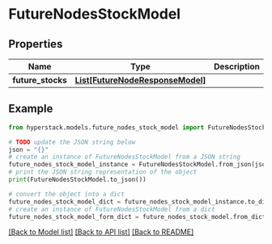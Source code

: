 # FutureNodesStockModel


## Properties

Name | Type | Description | Notes
------------ | ------------- | ------------- | -------------
**future_stocks** | [**List[FutureNodeResponseModel]**](FutureNodeResponseModel.md) |  | [optional] 

## Example

```python
from hyperstack.models.future_nodes_stock_model import FutureNodesStockModel

# TODO update the JSON string below
json = "{}"
# create an instance of FutureNodesStockModel from a JSON string
future_nodes_stock_model_instance = FutureNodesStockModel.from_json(json)
# print the JSON string representation of the object
print(FutureNodesStockModel.to_json())

# convert the object into a dict
future_nodes_stock_model_dict = future_nodes_stock_model_instance.to_dict()
# create an instance of FutureNodesStockModel from a dict
future_nodes_stock_model_form_dict = future_nodes_stock_model.from_dict(future_nodes_stock_model_dict)
```
[[Back to Model list]](../README.md#documentation-for-models) [[Back to API list]](../README.md#documentation-for-api-endpoints) [[Back to README]](../README.md)


